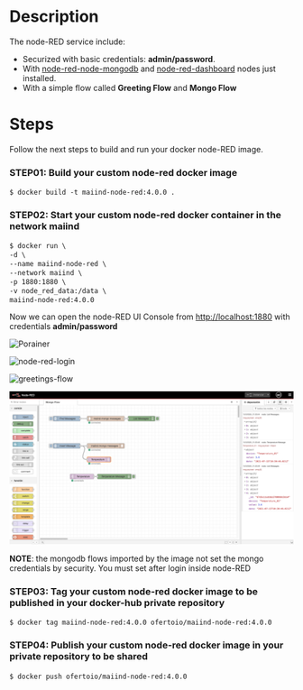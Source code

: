 # Description
The node-RED service include:
- Securized with basic credentials: **admin/password**.
- With [node-red-node-mongodb](https://flows.nodered.org/node/node-red-node-mongodb) and [node-red-dashboard](https://flows.nodered.org/node/node-red-dashboard) nodes just installed.
- With a simple flow called **Greeting Flow** and **Mongo Flow**

# Steps 
Follow the next steps to build and run your docker node-RED image.

### STEP01: Build your custom node-red docker image
 ```
$ docker build -t maiind-node-red:4.0.0 .
 ```

### STEP02: Start your custom node-red docker container in the network maiind
 ```
$ docker run \
-d \
--name maiind-node-red \
--network maiind \
-p 1880:1880 \
-v node_red_data:/data \
maiind-node-red:4.0.0
```

Now we can open the node-RED UI Console from [http://localhost:1880](http://localhost:1880) with credentials **admin/password**

![Porainer](../captures/portainer.png "Porainer")

![node-red-login](../captures/node-red-login.png "node-red-login")

![greetings-flow](../captures/greetings-flow.png "greetings-flow")

![mongo-flow](../captures/mongo-flow.png "mongo-flow")

**NOTE**: the mongodb flows imported by the image not set the mongo credentials by security. You must set after login inside node-RED

### STEP03: Tag your custom node-red docker image to be published in your docker-hub private repository
```
$ docker tag maiind-node-red:4.0.0 ofertoio/maiind-node-red:4.0.0
 ```

### STEP04: Publish your custom node-red docker image in your private repository to be shared
 ```
$ docker push ofertoio/maiind-node-red:4.0.0
 ```